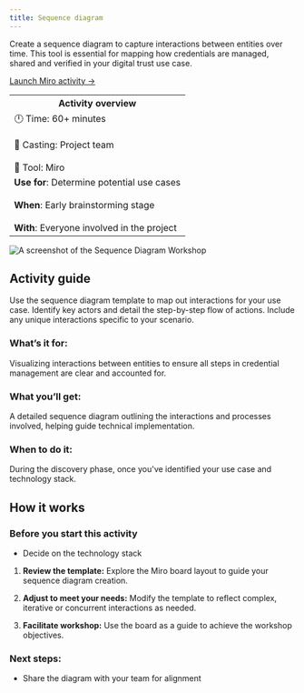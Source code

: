 ```yaml
---
title: Sequence diagram
---
```


Create a sequence diagram to capture interactions between entities over time. This tool is essential for mapping how credentials are managed, shared and verified in your digital trust use case.

[Launch Miro activity →](https://miro.com/app/board/uXjVK4zKKE8=/)

<table>
	<tr>
    <th>Activity overview</th>
  </tr>
	<tr>
		<td>
            		🕛 Time: 60+ minutes <br></br>
			🙌 Casting: Project team <br></br>
			🔨 Tool: Miro
		</td>
	</tr>
	<tr> 
		<td>
				<b>Use for</b>: Determine potential use cases <br></br>
				<b>When</b>: Early brainstorming stage <br></br>
				<b>With</b>: Everyone involved in the project
		</td>
	</tr>

</table>

![A screenshot of the Sequence Diagram Workshop](/img/deliverymanual/Sequence-Diagram-workshop.png)

## Activity guide
Use the sequence diagram template to map out interactions for your use case. Identify key actors and detail the step-by-step flow of actions. Include any unique interactions specific to your scenario.

### What’s it for:
Visualizing interactions between entities to ensure all steps in credential management are clear and accounted for.

### What you’ll get:
A detailed sequence diagram outlining the interactions and processes involved, helping guide technical implementation.

### When to do it:
During the discovery phase, once you've identified your use case and technology stack.

## How it works

### Before you start this activity
<!-- -   Identify a use case - to help identify one, have an [ideation workshop **INTERNAL LINK**](...) -->
-   Decide on the technology stack

1.  **Review the template:** 
Explore the Miro board layout to guide your sequence diagram creation.

2.  **Adjust to meet your needs:** 
Modify the template to reflect complex, iterative or concurrent interactions as needed.

3.  **Facilitate workshop:** 
Use the board as a guide to achieve the workshop objectives.
    
### Next steps:
-   Share the diagram with your team for alignment
<!-- -   Complete the [Discovery checklist **INTERNAL LINK**](...) to proceed to the Trial phase -->
